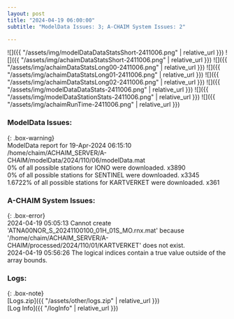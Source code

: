```yaml
---
layout: post
title: "2024-04-19 06:00:00"
subtitle: "ModelData Issues: 3; A-CHAIM System Issues: 2"

---
```


![]({{ "/assets/img/modelDataDataStatsShort-2411006.png" | relative_url }})
![]({{ "/assets/img/achaimDataStatsShort-2411006.png" | relative_url }})
![]({{ "/assets/img/achaimDataStatsLong00-2411006.png" | relative_url }})
![]({{ "/assets/img/achaimDataStatsLong01-2411006.png" | relative_url }})
![]({{ "/assets/img/achaimDataStatsLong02-2411006.png" | relative_url }})
![]({{ "/assets/img/modelDataDataStats-2411006.png" | relative_url }})
![]({{ "/assets/img/modelDataStationStats-2411006.png" | relative_url }})
![]({{ "/assets/img/achaimRunTime-2411006.png" | relative_url }})


### ModelData Issues:  
  
{: .box-warning}  
 ModelData report for 19-Apr-2024 06:15:10   
 /home/chaim/ACHAIM_SERVER/A-CHAIM/modelData/2024/110/06/modelData.mat   
 0% of all possible stations for IONO were downloaded. x3890   
 0% of all possible stations for SENTINEL were downloaded. x3345   
 1.6722% of all possible stations for KARTVERKET were downloaded. x361   
  
### A-CHAIM System Issues:  
  
{: .box-error}  
2024-04-19 05:05:13 Cannot create 'ATNA00NOR_S_20241100100_01H_01S_MO.rnx.mat' because '/home/chaim/ACHAIM_SERVER/A-CHAIM/processed/2024/110/01/KARTVERKET' does not exist.  
2024-04-19 05:56:26 The logical indices contain a true value outside of the array bounds.  

### Logs:  
  
{: .box-note}  
[Logs.zip]({{ "/assets/other/logs.zip" | relative_url }})  
[Log Info]({{ "/logInfo" | relative_url }})  
